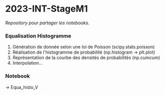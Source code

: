 # 2023-INT-StageM1
_Repository pour partager les notebooks._
### Equalisation Histogramme
1) Génération de donnée selon une loi de Poisson (scipy.stats.poisson)
2) Réalisation de l'histogramme de probabilité (np.histogram $\rightarrow$ plt.plot)
3) Représentation de la courbe des densités de probabilités (np.cumcum)
4) Interpolation...
### Notebook
$\rightarrow$ Equa_histo_V
